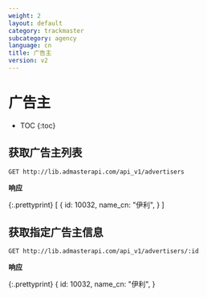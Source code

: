 ```yaml
---
weight: 2
layout: default
category: trackmaster
subcategory: agency
language: cn
title: 广告主
version: v2
---
```


# 广告主

* TOC
{:toc}

## 获取广告主列表

    GET http://lib.admasterapi.com/api_v1/advertisers


**响应**

{:.prettyprint}
    [
    {
        id: 10032,
        name_cn: "伊利",
    }
    ]


## 获取指定广告主信息

    GET http://lib.admasterapi.com/api_v1/advertisers/:id

**响应**

{:.prettyprint}
    {
        id: 10032,
        name_cn: "伊利",
    }


